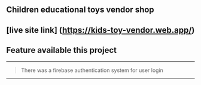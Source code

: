 ## Children educational toys vendor shop
## [live site link] (https://kids-toy-vendor.web.app/)
## Feature available this project
***
> There was a firebase authentication system for user login
>
***